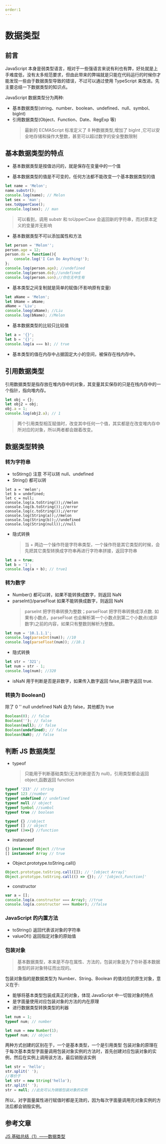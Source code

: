```yaml
---
order:1
---
```


# 数据类型

## 前言

JavaScript 本身是弱类型语言，相对于一些强语言来说有利也有弊，好处就是上手难度低，没有太多规范要求，但由此带来的弊端就是只能在代码运行的时候你才能发现一些由于数据类型导致的错误，不过可以通过使用 TypeScript 来改进。先主要总结一下数据类型的知识点。

JavaScript 数据类型分为两种:

- 基本数据类型(string、number、boolean、undefined、null、symbol、bigInt)
- 引用数据类型(Object、Function、Date、RegExp 等)
  > 最新的 ECMAScript 标准定义了 8 种数据类型,增加了 bigInt ,它可以安全地存储和操作大整数，甚至可以超过数字的安全整数限制

## 基本数据类型的特点

- 基本数据类型是按值访问的，就是保存在变量中的一个值

* 基本数据类型的值是不可变的，任何方法都不能改变一个基本数据类型的值

```javascript
let name = 'Melon';
name.substr();
console.log(name); // Melon
let sex = 'man';
sex.toUpperCase();
console.log(sex); // man
```

> 可以看到，调用 substr 和 toUpperCase 会返回新的字符串，而对原本定义的变量并无影响

- 基本数据类型不可以添加属性和方法

```javascript
let person = 'Melon'';
person.age = 12;
person.do = function(){
    console.log('I Can Do Anything!');
};
console.log(person.age); //undefined
console.log(person.do);//undefined
console.log(person.son);//你在无中生有
```

- 基本类型之间复制就是简单的赋值(不影响原有变量)

```javascript
let aName = 'Melon';
let bName = aName;
aName = 'Liu';
console.loog(aName); //Liu
console.log(bName); //Melon
```

- 基本数据类型的比较只比较值

```javascript
let a = '{}';
let b = '{}';
console.log(a === b); // true
```

- 基本类型的值在内存中占据固定大小的空间，被保存在栈内存中。

## 引用数据类型

引用数据类型是指存放在堆内存中的对象，其变量其实保存的只是在栈内存中的一个指针，指向堆内存。

```javascript
let obj = {};
let obj2 = obj;
obj.a = 1;
console.log(obj2.a); // 1
```

> 两个引用类型相互赋值时，改变其中任何一个值，其实都是在改变堆内存中所对应的对象，所以两者都会跟着改变。

## 数据类型转换

### 转为字符串

- toStirng() 注意 不可以转 null、undefined
- String() 都可以转

```
let a = 'melon';
let b = undefined;
let c = null;
console.log(a.toString());//melon
console.log(b.toString());//error
console.log(c.toString());//error
console.log(String(a));//melon
console.log(String(b));//undefined
console.log(String(null));//null
```

- 隐式转换
  > 当 + 两边一个操作符是字符串类型，一个操作符是其它类型的时候，会先把其它类型转换成字符串再进行字符串拼接，返回字符串

```javascript
let a = true;
let b = '1';
console.log(a + b); // true1
```

### 转为数字

- Number() 都可以转，如果不能转换成数字，则返回 NaN
- parseInt()/parseFloat 如果不能转换成数字，则返回 NaN
  > parseInt 把字符串转换为整数；parseFloat 把字符串转换成浮点数. 如果有小数点，parseFloat 也会解析第一个小数点到第二个小数点(或非数字)之前的内容，如果只有整数则解析为整数。

```javascript
let num = '10.1.1.1';
console.log(parseInt(num)); //10
console.log(parseFloat(num)); //10.1
```

- 隐式转换

```javascript
let str = '321';
let num = str - 1;
console.log(num); //320
```

- isNaN 用于判断是否是非数字，如果传入数字返回 false,非数字返回 true.

### 转换为 Boolean()

除了 0 '' null undefined NaN 会为 false，其他都为 true

```javascript
Boolean(0); // false
Boolean(''); // false
Boolean(null); // false
Boolean(undefined); // false
Boolean(NaN); // false
```

## 判断 JS 数据类型

- typeof
  > 只能用于判断基础类型(无法判断是否为 null)，引用类型都会返回 object,函数返回 function

```js
typeof '213' // string
typeof 123 //number
typeof undefined // undefined
typeof null // object
typeof Symbol //sumbol
typeof true // boolean

typeof {} //object
typeof [] // object
typeof ()=>{} //function
```

- instanceof

```js
{} instanceof Object //true
[] instanceof Array // true
```

- Object.prototype.toString.call()

```js
Object.prototype.toString.call([]); // '[object Array]'
Object.prototype.toString.call(() => {}); // '[object,Function]'
```

- constructor

```js
var a = [];
console.log(a.constructor === Array); //true
console.log(a.constructor === Number); //false
```

### JavaScript 的内置方法

- toString() 返回代表该对象的字符串
- valueOf() 返回指定对象的原始值

### 包装对象

> 基本数据类型，本来是不存在属性、方法的，包装对象是为了你补基本数据类型的非对象特征而出现的。

包装对象指的是数据类型为 Number、String、Boolean 的值对应的原生对象，意义在于:

- 能够将基本类型包装成真正的对象，体现 JavaScript 中一切皆对象的特点
- 是字面量使用对应包装对象的方法的内在原理
- 进行数据类型转换类型的利器

```js
let num = 1;
typeof num; // number

let num = new Number(1);
typeof num; // object
```

两种方式创建的区别在于，一个是基本类型，一个是引用类型
包装对象的原理在于每次基本类型字面量调用包装对象实例的方法时，首先创建对应包装对象的实例，然后在实例上调用该方法，最后销毁该实例

```js
let str = 'hello';
str.split(' ');
//等价于
let str = new String('hello');
str.split(' ');
str = null; //此处可认为销毁包装对象的实例
```

所以，对字面量属性进行赋值时都是无效的，因为每次字面量调用完对象实例的方法后都会销毁实例。

## 参考文章

[JS 基础总结（1）——数据类型](https://juejin.im/post/5e23eae9f265da3e2a79230c)
